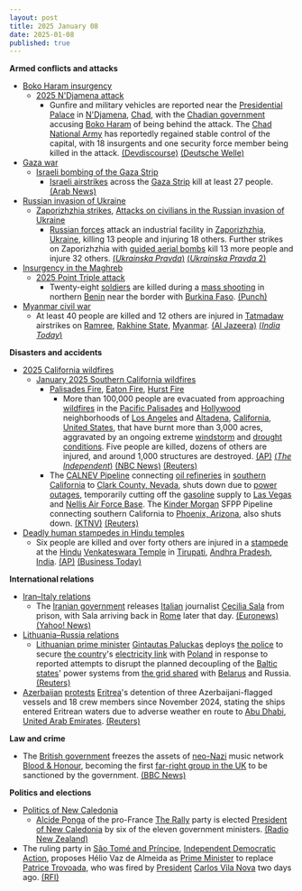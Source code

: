 ```yaml
---
layout: post
title: 2025 January 08
date: 2025-01-08
published: true
---
```



**Armed conflicts and attacks**

* [Boko Haram insurgency](https://en.wikipedia.org/wiki/Boko_Haram_insurgency "Boko Haram insurgency")
  + [2025 N'Djamena attack](https://en.wikipedia.org/wiki/2025_N%27Djamena_attack "2025 N'Djamena attack")
    - Gunfire and military vehicles are reported near the [Presidential Palace](https://en.wikipedia.org/wiki/Official_residence#Chad "Official residence") in [N'Djamena](https://en.wikipedia.org/wiki/N%27Djamena "N'Djamena"), [Chad](https://en.wikipedia.org/wiki/Chad "Chad"), with the [Chadian government](https://en.wikipedia.org/wiki/Government_of_Chad "Government of Chad") accusing [Boko Haram](https://en.wikipedia.org/wiki/Boko_Haram "Boko Haram") of being behind the attack. The [Chad National Army](https://en.wikipedia.org/wiki/Chad_National_Army "Chad National Army") has reportedly regained stable control of the capital, with 18 insurgents and one security force member being killed in the attack. [(Devdiscourse)](https://www.devdiscourse.com/article/law-order/3219554-tense-moments-in-ndjamena-gunfire-near-presidential-palace) [(Deutsche Welle)](https://www.dw.com/en/chad-gunfire-heard-near-presidency-in-ndjamena/a-71251244)
* [Gaza war](https://en.wikipedia.org/wiki/Gaza_war "Gaza war")
  + [Israeli bombing of the Gaza Strip](https://en.wikipedia.org/wiki/Israeli_bombing_of_the_Gaza_Strip "Israeli bombing of the Gaza Strip")
    - [Israeli airstrikes](https://en.wikipedia.org/wiki/Israeli_Air_Force "Israeli Air Force") across the [Gaza Strip](https://en.wikipedia.org/wiki/Gaza_Strip "Gaza Strip") kill at least 27 people. [(Arab News)](https://www.arabnews.com/node/2585653/middle-east)
* [Russian invasion of Ukraine](https://en.wikipedia.org/wiki/Russian_invasion_of_Ukraine "Russian invasion of Ukraine")
  + [Zaporizhzhia strikes](https://en.wikipedia.org/wiki/Zaporizhzhia_strikes_%282022%E2%80%93present%29 "Zaporizhzhia strikes (2022–present)"), [Attacks on civilians in the Russian invasion of Ukraine](https://en.wikipedia.org/wiki/Attacks_on_civilians_in_the_Russian_invasion_of_Ukraine "Attacks on civilians in the Russian invasion of Ukraine")
    - [Russian forces](https://en.wikipedia.org/wiki/Russian_Armed_Forces "Russian Armed Forces") attack an industrial facility in [Zaporizhzhia](https://en.wikipedia.org/wiki/Zaporizhzhia "Zaporizhzhia"), [Ukraine](https://en.wikipedia.org/wiki/Ukraine "Ukraine"), killing 13 people and injuring 18 others. Further strikes on Zaporizhzhia with [guided aerial bombs](https://en.wikipedia.org/wiki/Aerial_bomb "Aerial bomb") kill 13 more people and injure 32 others. [(*Ukrainska Pravda*)](https://www.pravda.com.ua/eng/news/2025/01/8/7492571/) [(*Ukrainska Pravda* 2)](https://www.pravda.com.ua/eng/news/2025/01/8/7492614/)
* [Insurgency in the Maghreb](https://en.wikipedia.org/wiki/Insurgency_in_the_Maghreb_%282002%E2%80%93present%29 "Insurgency in the Maghreb (2002–present)")
  + [2025 Point Triple attack](https://en.wikipedia.org/wiki/2025_Point_Triple_attack "2025 Point Triple attack")
    - Twenty-eight [soldiers](https://en.wikipedia.org/wiki/Benin_Armed_Forces "Benin Armed Forces") are killed during a [mass shooting](https://en.wikipedia.org/wiki/Mass_shooting "Mass shooting") in northern [Benin](https://en.wikipedia.org/wiki/Benin "Benin") near the border with [Burkina Faso](https://en.wikipedia.org/wiki/Burkina_Faso "Burkina Faso"). [(Punch)](https://punchng.com/28-beninese-soldiers-killed-in-attack-near-burkina-faso-border/)
* [Myanmar civil war](https://en.wikipedia.org/wiki/Myanmar_civil_war_%282021%E2%80%93present%29 "Myanmar civil war (2021–present)")
  + At least 40 people are killed and 12 others are injured in [Tatmadaw](https://en.wikipedia.org/wiki/Tatmadaw "Tatmadaw") airstrikes on [Ramree](https://en.wikipedia.org/wiki/Ramree "Ramree"), [Rakhine State](https://en.wikipedia.org/wiki/Rakhine_State "Rakhine State"), [Myanmar](https://en.wikipedia.org/wiki/Myanmar "Myanmar"). [(Al Jazeera)](https://www.aljazeera.com/news/2025/1/11/dozens-killed-in-myanmar-military-air-attack-in-rakhine-state-un) [(*India Today*)](https://www.indiatoday.in/world/story/myanmar-army-airstike-12-killed-500-house-destroyed-rakhine-state-2663336-2025-01-11)

**Disasters and accidents**

* [2025 California wildfires](https://en.wikipedia.org/wiki/2025_California_wildfires "2025 California wildfires")
  + [January 2025 Southern California wildfires](https://en.wikipedia.org/wiki/January_2025_Southern_California_wildfires "January 2025 Southern California wildfires")
    - [Palisades Fire](https://en.wikipedia.org/wiki/Palisades_Fire "Palisades Fire"), [Eaton Fire](https://en.wikipedia.org/wiki/Eaton_Fire "Eaton Fire"), [Hurst Fire](https://en.wikipedia.org/wiki/Hurst_Fire "Hurst Fire")
      * More than 100,000 people are evacuated from approaching [wildfires](https://en.wikipedia.org/wiki/Wildfires "Wildfires") in the [Pacific Palisades](https://en.wikipedia.org/wiki/Pacific_Palisades%2C_Los_Angeles "Pacific Palisades, Los Angeles") and [Hollywood](https://en.wikipedia.org/wiki/Hollywood%2C_Los_Angeles "Hollywood, Los Angeles") neighborhoods of [Los Angeles](https://en.wikipedia.org/wiki/Los_Angeles "Los Angeles") and [Altadena](https://en.wikipedia.org/wiki/Altadena%2C_California "Altadena, California"), [California](https://en.wikipedia.org/wiki/California "California"), [United States](https://en.wikipedia.org/wiki/United_States "United States"), that have burnt more than 3,000 acres, aggravated by an ongoing extreme [windstorm](https://en.wikipedia.org/wiki/Windstorm "Windstorm") and [drought conditions](https://en.wikipedia.org/wiki/Drought "Drought"). Five people are killed, dozens of others are injured, and around 1,000 structures are destroyed. [(AP)](https://apnews.com/live/live-updates-wildfire-los-angeles-palisades) [(*The Independent*)](https://www.independent.co.uk/news/world/americas/pacific-palisades-fire-la-california-map-latest-b2675408.html) [(NBC News)](https://www.nbcnews.com/weather/wildfires/live-blog/live-updates-pacific-palisades-wildfire-rapidly-grows-california-rcna186685) [(Reuters)](https://www.reuters.com/world/us/palisades-fire-live-tens-thousands-flee-wildfires-rage-los-angeles-2025-01-08/)
    - The [CALNEV Pipeline](https://en.wikipedia.org/wiki/Calnev_Pipeline "Calnev Pipeline") connecting [oil refineries](https://en.wikipedia.org/wiki/Oil_refinery "Oil refinery") in [southern California](https://en.wikipedia.org/wiki/Southern_California "Southern California") to [Clark County, Nevada](https://en.wikipedia.org/wiki/Clark_County%2C_Nevada "Clark County, Nevada"), shuts down due to [power outages](https://en.wikipedia.org/wiki/Power_outage "Power outage"), temporarily cutting off the [gasoline](https://en.wikipedia.org/wiki/Gasoline "Gasoline") supply to [Las Vegas](https://en.wikipedia.org/wiki/Las_Vegas "Las Vegas") and [Nellis Air Force Base](https://en.wikipedia.org/wiki/Nellis_Air_Force_Base "Nellis Air Force Base"). The [Kinder Morgan](https://en.wikipedia.org/wiki/Kinder_Morgan "Kinder Morgan") SFPP Pipeline connecting southern California to [Phoenix, Arizona](https://en.wikipedia.org/wiki/Phoenix%2C_Arizona "Phoenix, Arizona"), also shuts down. [(KTNV)](https://www.ktnv.com/news/good-morning-las-vegas/good-morning-las-vegas-fuel-supply-concerns-swirling-as-wildfires-disrupt-california-pipelines) [(Reuters)](https://www.reuters.com/business/energy/kinder-morgan-fuel-pipelines-shut-due-power-outages-southern-california-2025-01-10/)
* [Deadly human stampedes in Hindu temples](https://en.wikipedia.org/wiki/List_of_deadly_human_stampedes_in_Hindu_temples "List of deadly human stampedes in Hindu temples")
  + Six people are killed and over forty others are injured in a [stampede](https://en.wikipedia.org/wiki/Stampede "Stampede") at the [Hindu](https://en.wikipedia.org/wiki/Hinduism "Hinduism") [Venkateswara Temple](https://en.wikipedia.org/wiki/Venkateswara_Temple%2C_Tirumala "Venkateswara Temple, Tirumala") in [Tirupati](https://en.wikipedia.org/wiki/Tirupati "Tirupati"), [Andhra Pradesh](https://en.wikipedia.org/wiki/Andhra_Pradesh "Andhra Pradesh"), [India](https://en.wikipedia.org/wiki/India "India"). [(AP)](https://apnews.com/article/india-stampede-andhra-pradesh-temple-7855dcf993849b31f78de56f988058e8) [(Business Today)](https://www.businesstoday.in/india/story/tirupati-stampede-6-dead-40-injured-as-devotees-rush-to-get-tickets-for-vaikunta-dwara-darshanam-460093-2025-01-09)

**International relations**

* [Iran–Italy relations](https://en.wikipedia.org/wiki/Iran%E2%80%93Italy_relations "Iran–Italy relations")
  + The [Iranian government](https://en.wikipedia.org/wiki/Government_of_Iran "Government of Iran") releases [Italian](https://en.wikipedia.org/wiki/Italy "Italy") journalist [Cecilia Sala](https://en.wikipedia.org/wiki/Cecilia_Sala "Cecilia Sala") from prison, with Sala arriving back in [Rome](https://en.wikipedia.org/wiki/Rome "Rome") later that day. [(Euronews)](https://www.euronews.com/2025/01/08/tehran-releases-italian-journalist-cecilia-sala-from-prison) [(Yahoo! News)](https://uk.news.yahoo.com/italian-journalist-cecilia-sala-arrives-040525478.html?guccounter=1)
* [Lithuania–Russia relations](https://en.wikipedia.org/wiki/Lithuania%E2%80%93Russia_relations "Lithuania–Russia relations")
  + [Lithuanian prime minister](https://en.wikipedia.org/wiki/Prime_Minister_of_Lithuania "Prime Minister of Lithuania") [Gintautas Paluckas](https://en.wikipedia.org/wiki/Gintautas_Paluckas "Gintautas Paluckas") deploys [the police](https://en.wikipedia.org/wiki/Lithuanian_Police_Force "Lithuanian Police Force") to secure [the country](https://en.wikipedia.org/wiki/Lithuania "Lithuania")'s [electricity link](https://en.wikipedia.org/wiki/LitPol_Link "LitPol Link") with [Poland](https://en.wikipedia.org/wiki/Poland "Poland") in response to reported attempts to disrupt the planned decoupling of the [Baltic states](https://en.wikipedia.org/wiki/Baltic_states "Baltic states")' power systems from [the grid shared](https://en.wikipedia.org/wiki/IPS/UPS "IPS/UPS") with [Belarus](https://en.wikipedia.org/wiki/Belarus "Belarus") and Russia. [(Reuters)](https://www.reuters.com/world/europe/lithuania-boosts-power-grid-security-ahead-russia-decoupling-2025-01-08/)
* [Azerbaijan](https://en.wikipedia.org/wiki/Azerbaijan "Azerbaijan") [protests](https://en.wikipedia.org/wiki/Diplomatic_correspondence "Diplomatic correspondence") [Eritrea](https://en.wikipedia.org/wiki/Eritrea "Eritrea")'s detention of three Azerbaijani-flagged vessels and 18 crew members since November 2024, stating the ships entered Eritrean waters due to adverse weather en route to [Abu Dhabi](https://en.wikipedia.org/wiki/Abu_Dhabi "Abu Dhabi"), [United Arab Emirates](https://en.wikipedia.org/wiki/United_Arab_Emirates "United Arab Emirates"). [(Reuters)](https://www.reuters.com/world/azerbaijan-protests-eritrea-over-detention-three-vessels-crews-2025-01-08/)

**Law and crime**

* The [British government](https://en.wikipedia.org/wiki/Government_of_the_United_Kingdom "Government of the United Kingdom") freezes the assets of [neo-Nazi](https://en.wikipedia.org/wiki/Neo-Nazism "Neo-Nazism") music network [Blood & Honour](https://en.wikipedia.org/wiki/Blood_%26_Honour "Blood & Honour"), becoming the first [far-right group in the UK](https://en.wikipedia.org/wiki/Far-right_politics_in_the_United_Kingdom "Far-right politics in the United Kingdom") to be sanctioned by the government. [(BBC News)](https://www.bbc.co.uk/news/articles/cqjzj4zrppko)

**Politics and elections**

* [Politics of New Caledonia](https://en.wikipedia.org/wiki/Politics_of_New_Caledonia "Politics of New Caledonia")
  + [Alcide Ponga](https://en.wikipedia.org/wiki/Alcide_Ponga "Alcide Ponga") of the pro-France [The Rally](https://en.wikipedia.org/wiki/The_Rally_%28New_Caledonia%29 "The Rally (New Caledonia)") party is elected [President of New Caledonia](https://en.wikipedia.org/wiki/President_of_New_Caledonia "President of New Caledonia") by six of the eleven government ministers. [(Radio New Zealand)](https://www.rnz.co.nz/international/pacific-news/538534/alcide-ponga-is-new-caledonia-s-new-president)
* The ruling party in [São Tomé and Príncipe](https://en.wikipedia.org/wiki/S%C3%A3o_Tom%C3%A9_and_Pr%C3%ADncipe "São Tomé and Príncipe"), [Independent Democratic Action](https://en.wikipedia.org/wiki/Independent_Democratic_Action "Independent Democratic Action"), proposes Hélio Vaz de Almeida as [Prime Minister](https://en.wikipedia.org/wiki/Prime_Minister_of_S%C3%A3o_Tom%C3%A9_and_Pr%C3%ADncipe "Prime Minister of São Tomé and Príncipe") to replace [Patrice Trovoada](https://en.wikipedia.org/wiki/Patrice_Trovoada "Patrice Trovoada"), who was fired by [President](https://en.wikipedia.org/wiki/President_of_S%C3%A3o_Tom%C3%A9_and_Pr%C3%ADncipe "President of São Tomé and Príncipe") [Carlos Vila Nova](https://en.wikipedia.org/wiki/Carlos_Vila_Nova "Carlos Vila Nova") two days ago. [(RFI)](https://www.rfi.fr/pt/%C3%A1frica-lus%C3%B3fona/20250108-s%C3%A3o-tom%C3%A9-e-pr%C3%ADncipe-adi-prop%C3%B5e-h%C3%A9lio-almeida-para-novo-primeiro-ministro)
